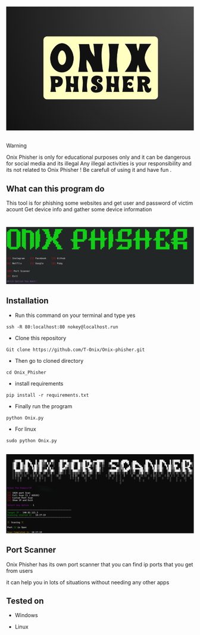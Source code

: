 <p align="center">
    <img src="Logo/logo.png">
</p>


##

> [!Warning]
> Onix Phisher is only for educational purposes only and it can be dangerous for social media and its illegal
> Any illegal activities is your responsibility and its not related to Onix Phisher !
> Be carefull of using it and have fun . 

## What can this program do
This tool is for phishing some websites and get user and password of victim acount
Get device info and gather some device information

#
<p align="center">
    <img src="Logo/onix.png">
</p>

## Installation

- Run this command on your terminal and type yes
```
ssh -R 80:localhost:80 nokey@localhost.run
``` 
- Clone this repository 
```
Git clone https://github.com/T-Onix/Onix-phisher.git
```
- Then go to cloned directory
```
cd Onix_Phisher
```
- install requirements
```
pip install -r requirements.txt
```
- Finally run the program
```
python Onix.py
```
- For linux
```
sudo python Onix.py
```
##

<p align="center">
    <img src="Logo/port.png">
</p>

## Port Scanner

Onix Phisher has its own port scanner that you can find ip ports that you get from users 

it can help you in lots of situations without needing any other apps
 
## Tested on

- Windows 

- Linux